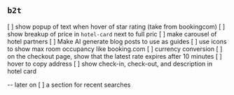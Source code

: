 ## `b2t`

<!-- TODO: do these -->

[ ] show popup of text when hover of star rating (take from bookingcom)
[ ] show breakup of price in `hotel-card` next to full pric
[ ] make carousel of hotel partners
[ ] Make AI generate blog posts to use as guides
[ ] use icons to show max room occupancy like booking.com
[ ] currency conversion
[ ] on the checkout page, show that the latest rate expires after 10 minutes
[ ] hover to copy address
[ ] show check-in, check-out, and description in hotel card

-- later on
[ ] a section for recent searches
